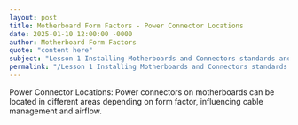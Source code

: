 ```yaml
---
layout: post
title: Motherboard Form Factors - Power Connector Locations
date: 2025-01-10 12:00:00 -0000
author: Motherboard Form Factors
quote: "content here"
subject: "Lesson 1 Installing Motherboards and Connectors standards and specifications"
permalink: "/Lesson 1 Installing Motherboards and Connectors standards and specifications/Motherboard Form Factors/Motherboard Form Factors - Power Connector Locations"
---
```


Power Connector Locations: Power connectors on motherboards can be located in different areas depending on form factor, influencing cable management and airflow.
